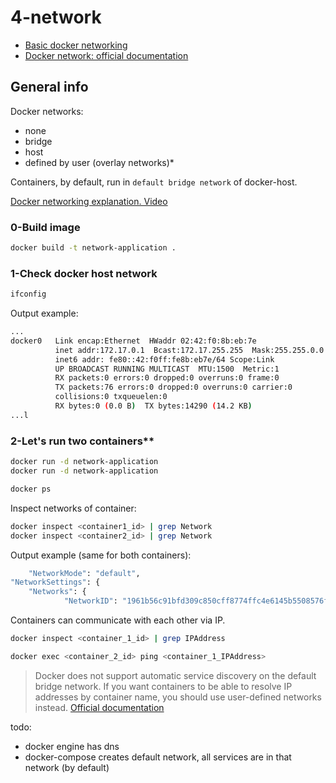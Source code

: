 # 4-network

* [Basic docker networking](https://runnable.com/docker/basic-docker-networking)
* [Docker network: official documentation](https://docs.docker.com/network/)
## General info
Docker networks:
* none
* bridge
* host
* defined by user (overlay networks)*

Containers, by default, run in `default bridge network` of docker-host.

[Docker networking explanation. Video](https://www.youtube.com/watch?v=Xxhhdo2e-DA&feature=youtu.be) 
### 0-Build image
```bash
docker build -t network-application .
```
### 1-Check docker host network
```bash
ifconfig 
``` 
Output example:
```bash
...
docker0   Link encap:Ethernet  HWaddr 02:42:f0:8b:eb:7e  
          inet addr:172.17.0.1  Bcast:172.17.255.255  Mask:255.255.0.0
          inet6 addr: fe80::42:f0ff:fe8b:eb7e/64 Scope:Link
          UP BROADCAST RUNNING MULTICAST  MTU:1500  Metric:1
          RX packets:0 errors:0 dropped:0 overruns:0 frame:0
          TX packets:76 errors:0 dropped:0 overruns:0 carrier:0
          collisions:0 txqueuelen:0 
          RX bytes:0 (0.0 B)  TX bytes:14290 (14.2 KB)
...l
```

### 2-Let's run two containers**
```bash
docker run -d network-application
docker run -d network-application

docker ps
```

Inspect networks of container:
```bash
docker inspect <container1_id> | grep Network
docker inspect <container2_id> | grep Network
```

Output example (same for both containers): 
```bash
    "NetworkMode": "default",
"NetworkSettings": {
    "Networks": {
            "NetworkID": "1961b56c91bfd309c850cff8774ffc4e6145b5508576f2b46e0a55bf33db6b27",
```

Containers can communicate with each other via IP.
```bash
docker inspect <container_1_id> | grep IPAddress

docker exec <container_2_id> ping <container_1_IPAddress>
```

> Docker does not support automatic service discovery on the default bridge network. 
>If you want containers to be able to resolve IP addresses by container name, you should use user-defined networks instead.
[Official documentation](https://docs.docker.com/v17.09/engine/userguide/networking/#the-default-bridge-network)

todo:
- docker engine has dns
- docker-compose creates default network, all services are in that network (by default) 
